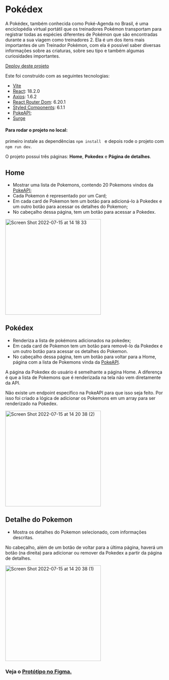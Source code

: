 # Pokédex 

A Pokédex, também conhecida como Poké-Agenda no Brasil, é uma enciclopédia virtual portátil que os treinadores Pokémon transportam para registrar todas as espécies diferentes de Pokémon que são encontradas durante a sua viagem como treinadores 2. Ela é um dos itens mais importantes de um Treinador Pokémon, com ela é possível saber diversas informações sobre as criaturas, sobre seu tipo e também algumas curiosidades importantes.

[Deploy deste projeto](pokedex.webon.surge.sh)


Este foi construído com as seguintes tecnologias:
- [Vite](https://vitejs.dev/)
- [React](https://react.dev/): 18.2.0
- [Axios](https://axios-http.com/ptbr/docs/intro): 1.6.2
- [React Router Dom](https://reactrouter.com/en/main): 6.20.1
- [Styled Components](https://styled-components.com/): 6.1.1
- [PokeAPI](https://pokeapi.co/docs/v2#pokemon);
- [Surge](https://surge.sh/)

#### Para rodar o projeto no local:
primeiro instale as dependências `npm install ` e depois rode o projeto com `npm run dev`.

O projeto possui três páginas: **Home**, **Pokedex** e **Página de detalhes**.


## Home
* Mostrar uma lista de Pokemons, contendo 20 Pokemons vindos da [PokeAPI](https://pokeapi.co/docs/v2#pokemon);
* Cada Pokemon é representado por um Card;
* Em cada card de Pokemon tem um botão para adicioná-lo à Pokedex e um outro botão para acessar os detalhes do Pokemon;
* No cabeçalho dessa página, tem um botão para acessar a Pokedex.
<img width="300" alt="Screen Shot 2022-07-15 at 14 18 33" src="https://github.com/indiomedeiros/pokedex/assets/71137294/052e9e67-9476-4af8-be91-def8d2e11f4e">


## Pokédex
* Renderiza a lista de pokémons adicionados na pokedex;
* Em cada card de Pokemon tem um botão para removê-lo da Pokedex e um outro botão para acessar os detalhes do Pokemon. 
* No cabeçalho dessa página, tem um botão para voltar para a Home, página com a lista de Pokemons vinda da [PokeAPI](https://pokeapi.co/docs/v2#pokemon).

A página da Pokedex do usuário é semelhante a página Home. A diferença é que a lista de Pokemons que é renderizada na tela não vem diretamente da API.

Não existe um endpoint específico na PokeAPI para que isso seja feito. Por isso foi criado a lógica de adicionar os Pokemons em um array para ser renderizado na Pokedex. 

<img width="300" alt="Screen Shot 2022-07-15 at 14 20 38 (2)" src="https://github.com/indiomedeiros/pokedex/assets/71137294/07f95eb8-84a7-4582-b94d-60990b2f60f6">

## Detalhe do Pokemon
* Mostra os detalhes do Pokemon selecionado, com informações descritas.

No cabeçalho, além de um botão de voltar para a última página, haverá um botão (na direita) para adicionar ou remover da Pokedex a partir da página de detalhes.

<img width="300" alt="Screen Shot 2022-07-15 at 14 20 38 (1)" src="https://github.com/indiomedeiros/pokedex/assets/71137294/f2908728-62d3-4d53-b7aa-d79b9ef18676">

### Veja o [Protótipo no Figma.](https://www.figma.com/proto/KseyA2Ofghiek2Cy3ZaDre/Poked%C3%A9x?page-id=0%3A1&node-id=2-2&starting-point-node-id=2%3A2&mode=design&t=Vhr3DYq0v5VN1xsh-1)



